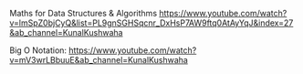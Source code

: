 Maths for Data Structures & Algorithms
https://www.youtube.com/watch?v=lmSpZ0bjCyQ&list=PL9gnSGHSqcnr_DxHsP7AW9ftq0AtAyYqJ&index=27&ab_channel=KunalKushwaha

Big O Notation:
https://www.youtube.com/watch?v=mV3wrLBbuuE&ab_channel=KunalKushwaha
